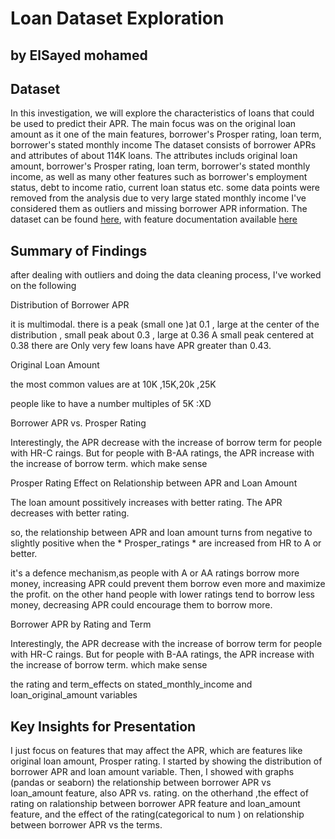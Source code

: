 # Loan Dataset Exploration
## by ElSayed mohamed


## Dataset

In this investigation, we will explore the characteristics of loans that could be used to predict their APR. The main focus was on the original loan amount as it one of the main features, borrower's Prosper rating, loan term, borrower's stated monthly income
The dataset consists of borrower APRs and attributes of about 114K loans. The attributes includs original loan amount, borrower's Prosper rating, loan term, borrower's stated monthly income, as well as many other features such as borrower's employment status, debt to income ratio, current loan status etc. some data points were removed from the analysis due to very large stated monthly income I've considered them as outliers and missing borrower APR information.
The dataset can be found [here](https://s3.amazonaws.com/udacity-hosted-downloads/ud651/prosperLoanData.csv), 
with feature documentation available [here](https://docs.google.com/spreadsheets/d/1gDyi_L4UvIrLTEC6Wri5nbaMmkGmLQBk-Yx3z0XDEtI/edit#gid=0)



## Summary of Findings

after dealing with outliers and doing the data cleaning process, I've worked on the following

Distribution of Borrower APR

it is multimodal. there is a peak (small one )at 0.1 , large at the center of the distribution , small peak about 0.3 , large at 0.36 A small peak centered at 0.38
there are Only very few loans have APR greater than 0.43.

Original Loan Amount

the most common values are at 10K ,15K,20k ,25K

people like to have a number multiples of 5K :XD

Borrower APR vs. Prosper Rating

Interestingly, the APR decrease with the increase of borrow term for people with HR-C raings. But for people with B-AA ratings, the APR increase with the increase of borrow term. which make sense

Prosper Rating Effect on Relationship between APR and Loan Amount

The loan amount possitively increases with better rating. The APR decreases with better rating.

so, the relationship between APR and loan amount turns from negative to slightly positive when the * Prosper_ratings * are increased from HR to A or better.

it's a defence mechanism,as people with A or AA ratings borrow more money, increasing APR could prevent them borrow even more and maximize the profit. on the other hand people with lower ratings tend to borrow less money, decreasing APR could encourage them to borrow more.

Borrower APR by Rating and Term

Interestingly, the APR decrease with the increase of borrow term for people with HR-C raings. But for people with B-AA ratings, the APR increase with the increase of borrow term. which make sense

the rating and term_effects on stated_monthly_income and loan_original_amount variables

## Key Insights for Presentation

I just focus on features that may affect the APR, which are features like original loan amount, Prosper rating. I started by showing the distribution of borrower APR and loan amount variable. Then, I showed with graphs (pandas or seaborn) the relationship between borrower APR vs loan_amount feature, also APR vs. rating. on the otherhand ,the effect of rating on ralationship between borrower APR feature and loan_amount feature, and the effect of the rating(categorical to num ) on relationship between borrower APR vs the terms.

